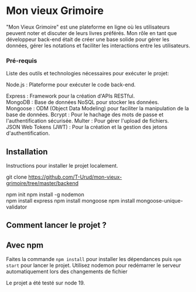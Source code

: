 # Mon vieux Grimoire

"Mon Vieux Grimoire" est une plateforme en ligne où les utilisateurs peuvent noter et discuter de leurs livres préférés. Mon rôle en tant que développeur back-end était de créer une base solide pour gérer les données, gérer les notations et faciliter les interactions entre les utilisateurs.

### Pré-requis

Liste des outils et technologies nécessaires pour exécuter le projet:

Node.js : Plateforme pour exécuter le code back-end.	

Express : Framework pour la création d'APIs RESTful.	
MongoDB : Base de données NoSQL pour stocker les données.	
Mongoose : ODM (Object Data Modeling) pour faciliter la manipulation de la base de données.	
Bcrypt : Pour le hachage des mots de passe et l'authentification sécurisée.	
Multer : Pour gérer l'upload de fichiers.	
JSON Web Tokens (JWT) : Pour la création et la gestion des jetons d'authentification.	

## Installation

Instructions pour installer le projet localement.

git clone https://github.com/T-Urud/mon-vieux-grimoire/tree/master/backend

npm init
npm install -g nodemon  
npm install express
npm install mongoose
npm install mongoose-unique-validator

## Comment lancer le projet ?

## Avec npm

Faites la commande `npm install` pour installer les dépendances puis `npm start` pour lancer le projet.	
Utilisez nodemon pour redémarrer le serveur automatiquement lors des changements de fichier

Le projet a été testé sur node 19.
